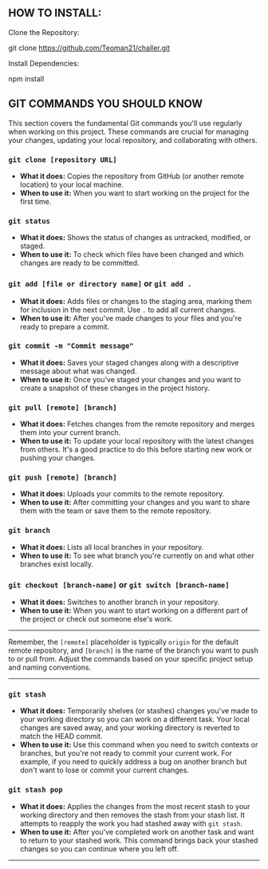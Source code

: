 HOW TO INSTALL:
--------------------------------------------------
Clone the Repository:

git clone https://github.com/Teoman21/challer.git

Install Dependencies:

npm install

## GIT COMMANDS  YOU SHOULD KNOW

This section covers the fundamental Git commands you'll use regularly when working on this project. These commands are crucial for managing your changes, updating your local repository, and collaborating with others.

### `git clone [repository URL]`

- **What it does:** Copies the repository from GitHub (or another remote location) to your local machine.
- **When to use it:** When you want to start working on the project for the first time.

### `git status`

- **What it does:** Shows the status of changes as untracked, modified, or staged.
- **When to use it:** To check which files have been changed and which changes are ready to be committed.

### `git add [file or directory name]` or `git add .`

- **What it does:** Adds files or changes to the staging area, marking them for inclusion in the next commit. Use `.` to add all current changes.
- **When to use it:** After you've made changes to your files and you're ready to prepare a commit.

### `git commit -m "Commit message"`

- **What it does:** Saves your staged changes along with a descriptive message about what was changed.
- **When to use it:** Once you've staged your changes and you want to create a snapshot of these changes in the project history.

### `git pull [remote] [branch]`

- **What it does:** Fetches changes from the remote repository and merges them into your current branch.
- **When to use it:** To update your local repository with the latest changes from others. It's a good practice to do this before starting new work or pushing your changes.

### `git push [remote] [branch]`

- **What it does:** Uploads your commits to the remote repository.
- **When to use it:** After committing your changes and you want to share them with the team or save them to the remote repository.

### `git branch`

- **What it does:** Lists all local branches in your repository.
- **When to use it:** To see what branch you're currently on and what other branches exist locally.

### `git checkout [branch-name]` or `git switch [branch-name]`

- **What it does:** Switches to another branch in your repository.
- **When to use it:** When you want to start working on a different part of the project or check out someone else's work.

---

Remember, the `[remote]` placeholder is typically `origin` for the default remote repository, and `[branch]` is the name of the branch you want to push to or pull from. Adjust the commands based on your specific project setup and naming conventions.


---

### `git stash`
- **What it does:** Temporarily shelves (or stashes) changes you've made to your working directory so you can work on a different task. Your local changes are saved away, and your working directory is reverted to match the HEAD commit.
- **When to use it:** Use this command when you need to switch contexts or branches, but you're not ready to commit your current work. For example, if you need to quickly address a bug on another branch but don't want to lose or commit your current changes.

### `git stash pop`
- **What it does:** Applies the changes from the most recent stash to your working directory and then removes the stash from your stash list. It attempts to reapply the work you had stashed away with `git stash`.
- **When to use it:** After you've completed work on another task and want to return to your stashed work. This command brings back your stashed changes so you can continue where you left off.

---

